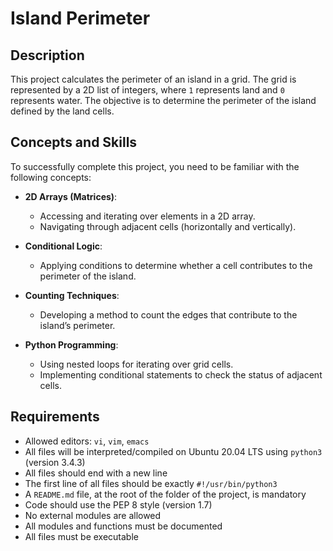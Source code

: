 # Island Perimeter

## Description

This project calculates the perimeter of an island in a grid. The grid is represented by a 2D list of integers, where `1` represents land and `0` represents water. The objective is to determine the perimeter of the island defined by the land cells.

## Concepts and Skills

To successfully complete this project, you need to be familiar with the following concepts:

- **2D Arrays (Matrices)**:
  - Accessing and iterating over elements in a 2D array.
  - Navigating through adjacent cells (horizontally and vertically).
  
- **Conditional Logic**:
  - Applying conditions to determine whether a cell contributes to the perimeter of the island.
  
- **Counting Techniques**:
  - Developing a method to count the edges that contribute to the island’s perimeter.
  
- **Python Programming**:
  - Using nested loops for iterating over grid cells.
  - Implementing conditional statements to check the status of adjacent cells.

## Requirements

- Allowed editors: `vi`, `vim`, `emacs`
- All files will be interpreted/compiled on Ubuntu 20.04 LTS using `python3` (version 3.4.3)
- All files should end with a new line
- The first line of all files should be exactly `#!/usr/bin/python3`
- A `README.md` file, at the root of the folder of the project, is mandatory
- Code should use the PEP 8 style (version 1.7)
- No external modules are allowed
- All modules and functions must be documented
- All files must be executable

